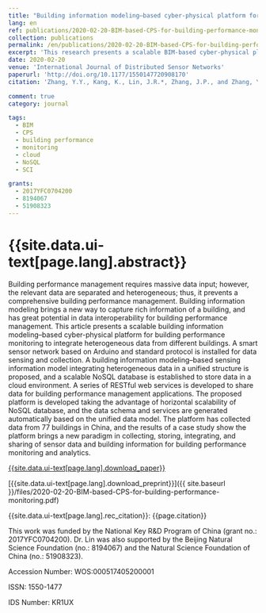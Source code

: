 ```yaml
---
title: "Building information modeling–based cyber-physical platform for building performance monitoring"
lang: en
ref: publications/2020-02-20-BIM-based-CPS-for-building-performance-monitoring
collection: publications
permalink: /en/publications/2020-02-20-BIM-based-CPS-for-building-performance-monitoring
excerpt: 'This research presents a scalable BIM-based cyber-physical platform for building performance monitoring.'
date: 2020-02-20
venue: 'International Journal of Distributed Sensor Networks'
paperurl: 'http://doi.org/10.1177/1550147720908170'
citation: 'Zhang, Y.Y., Kang, K., Lin, J.R.*, Zhang, J.P., and Zhang, Y. (2020). &quot;Building information modeling–based cyber-physical platform for building performance monitoring&quot; <i>International Journal of Distributed Sensor Networks</i>. 16(2): 1-21. doi: 10.1177/1550147720908170'

comment: true
category: journal

tags: 
  - BIM
  - CPS
  - building performance
  - monitoring
  - cloud
  - NoSQL
  - SCI

grants:
  - 2017YFC0704200
  - 8194067
  - 51908323
---
```



{{site.data.ui-text[page.lang].abstract}}
====

Building performance management requires massive data input; however, the relevant data are separated and heterogeneous; thus, it prevents a comprehensive building performance management. Building information modeling brings a new way to capture rich information of a building, and has great potential in data interoperability for building performance management. This article presents a scalable building information modeling–based cyber-physical platform for building performance monitoring to integrate heterogeneous data from different buildings. A smart sensor network based on Arduino and standard protocol is installed for data sensing and collection. A building information modeling–based sensing information model integrating heterogeneous data in a unified structure is proposed, and a scalable NoSQL database is established to store data in a cloud environment. A series of RESTful web services is developed to share data for building performance management applications. The proposed platform is developed taking the advantage of horizontal scalability of NoSQL database, and the data schema and services are generated automatically based on the unified data model. The platform has collected data from 77 buildings in China, and the results of a case study show the platform brings a new paradigm in collecting, storing, integrating, and sharing of sensor data and building information for building performance monitoring and analytics.

[{{site.data.ui-text[page.lang].download_paper}}](http://doi.org/10.1177/1550147720908170)

[{{site.data.ui-text[page.lang].download_preprint}}]({{ site.baseurl }}/files/2020-02-20-BIM-based-CPS-for-building-performance-monitoring.pdf)

{{site.data.ui-text[page.lang].rec_citation}}: {{page.citation}}

This work was funded by the National Key R&D Program of China (grant no.: 2017YFC0704200). Dr. Lin was also supported by the Beijing Natural Science Foundation (no.: 8194067) and the Natural Science Foundation of China (no.: 51908323).

Accession Number: WOS:000517405200001

ISSN: 1550-1477

IDS Number: KR1UX